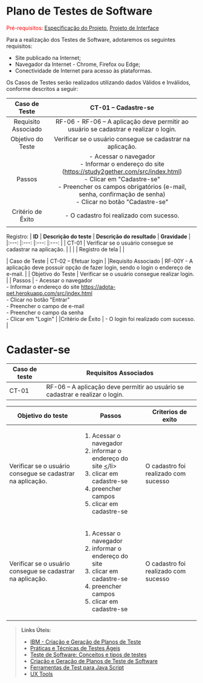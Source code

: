 # Plano de Testes de Software

<span style="color:red">Pré-requisitos: <a href="2-Especificação do Projeto.md"> Especificação do Projeto</a></span>, <a href="3-Projeto de Interface.md"> Projeto de Interface</a>

Para a realização dos Testes de Software, adotaremos os seguintes requisitos:
 * Site publicado na Internet;
 * Navegador da Internet - Chrome, Firefox ou Edge;
 * Conectividade de Internet para acesso às plataformas.

Os Casos de Testes serão realizados utilizando dados Válidos e Inválidos, conforme descritos a seguir:
 
| **Caso de Teste** 	| **CT-01 – Cadastre-se** 	|
|:---:	|:---:	|
|	Requisito Associado 	| RF-06 - RF-06 – A aplicação deve permitir ao usuário se cadastrar e realizar o login. |
| Objetivo do Teste 	| Verificar se o usuário consegue se cadastrar na aplicação. |
| Passos 	| - Acessar o navegador <br> - Informar o endereço do site (https://study2gether.com/src/index.html)<br> - Clicar em "Cadastre-se" <br> - Preencher os campos obrigatórios (e-mail, senha, confirmação de senha) <br> - Clicar no botão "Cadastre-se" |
|Critério de Êxito | - O cadastro foi realizado com sucesso. |
|  	|  	|
Registro:
| **ID** | **Descrição do teste** | **Descrição do resultado** | **Gravidade** |
|:---: |:---: |:---: |:---: |
| CT-01 | Verificar se o usuário consegue se cadastrar na aplicação. |    |    |
| Registro de tela | |
 
 

| Caso de Teste 	| CT-02 – Efetuar login	|
|Requisito Associado | RF-00Y	- A aplicação deve possuir opção de fazer login, sendo o login o endereço de e-mail. |
| Objetivo do Teste 	| Verificar se o usuário consegue realizar login. |
| Passos 	| - Acessar o navegador <br> - Informar o endereço do site https://adota-pet.herokuapp.com/src/index.html<br> - Clicar no botão "Entrar" <br> - Preencher o campo de e-mail <br> - Preencher o campo da senha <br> - Clicar em "Login" |
|Critério de Êxito | - O login foi realizado com sucesso. |


# Cadaster-se
|Caso de teste|Requisitos Associados|
|--|--|
|CT-01|RF-06 – A aplicação deve permitir ao usuário se cadastrar e realizar o login.|

|Objetivo do teste| Passos | Criterios de exito|
|-|-|-|
|Verificar se o usuário consegue se cadastrar na aplicação.|<ol><li>Acessar o navegador</li><li>informar o endereço do site [<](https://study2gether.com/src/index.html)/li><li>clicar em cadastre-se</li><li>preencher campos</li><li>clicar em cadastre-se</li></ol> | O cadastro foi realizado com sucesso|
|Verificar se o usuário consegue se cadastrar na aplicação.|<ol><li>Acessar o navegador</li><li>informar o endereço do site</li><li>clicar em cadastre-se</li><li>preencher campos</li><li>clicar em cadastre-se</li></ol> | O cadastro foi realizado com sucesso|

 
> **Links Úteis**:
> - [IBM - Criação e Geração de Planos de Teste](https://www.ibm.com/developerworks/br/local/rational/criacao_geracao_planos_testes_software/index.html)
> - [Práticas e Técnicas de Testes Ágeis](http://assiste.serpro.gov.br/serproagil/Apresenta/slides.pdf)
> -  [Teste de Software: Conceitos e tipos de testes](https://blog.onedaytesting.com.br/teste-de-software/)
> - [Criação e Geração de Planos de Teste de Software](https://www.ibm.com/developerworks/br/local/rational/criacao_geracao_planos_testes_software/index.html)
> - [Ferramentas de Test para Java Script](https://geekflare.com/javascript-unit-testing/)
> - [UX Tools](https://uxdesign.cc/ux-user-research-and-user-testing-tools-2d339d379dc7)
